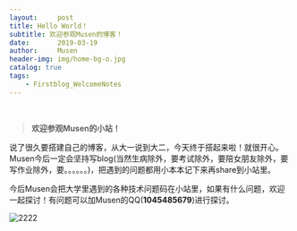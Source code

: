 ```yaml
---
layout:     post
title: Hello World！
subtitle: 欢迎参观Musen的博客！
date:       2019-03-19
author:     Musen
header-img: img/home-bg-o.jpg
catalog: true
tags:
    - Firstblog_WelcomeNotes
---
```

&ensp; 
&emsp; 
&nbsp;
> **欢迎参观Musen的小站！**

说了很久要搭建自己的博客，从大一说到大二，今天终于搭起来啦！就很开心。Musen今后一定会坚持写blog(当然生病除外，要考试除外，要陪女朋友除外，要写作业除外，要。。。。。。)，把遇到的问题都用小本本记下来再share到小站里。

今后Musen会把大学里遇到的各种技术问题码在小站里，如果有什么问题，欢迎一起探讨！有问题可以加Musen的QQ(**1045485679**)进行探讨。


![2222](https://cl.ly/41935955f3a7)




